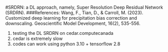#SRDRN: a DL approach, namely, Super Resolution Deep Residual Network (SRDRN). 
###References: Wang, F., Tian, D., & Carroll, M. (2023). Customized deep learning for precipitation bias correction and downscaling. Geoscientific Model Development, 16(2), 535-556.

1. testing the DL SRDRN on cedar.computecanada
2. cedar is extremely slow
3. codes can work using python 3.10 + tensorflow 2.8 
